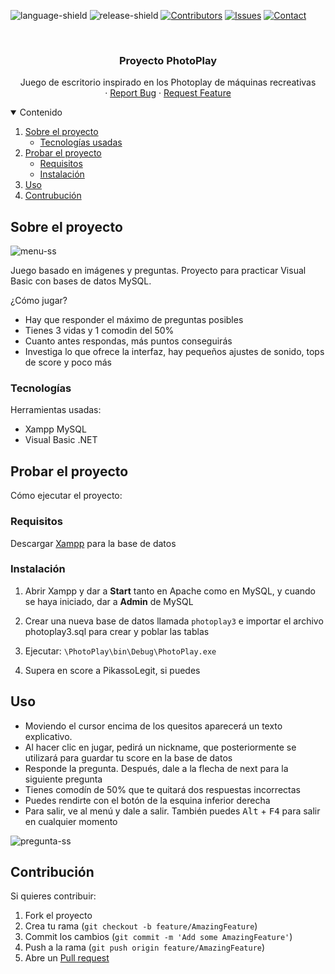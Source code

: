 <!--
*** Plantilla de readme hecha por othneildrew
-->


<!-- PROJECT SHIELDS -->
![language-shield]
![release-shield]
[![Contributors][contributors-shield]][contributors-url] 
[![Issues][issues-shield]][issues-url]
[![Contact][discord-shield]][discord-url]




<!-- PROJECT LOGO -->
<br />
<p align="center">
  <h3 align="center">Proyecto PhotoPlay</h3>

  <p align="center">
    Juego de escritorio inspirado en los Photoplay de máquinas recreativas
    <br />
    ·
    <a href="https://github.com/Pikass0/Photoplay/issues">Report Bug</a>
    ·
    <a href="https://github.com/Pikass0/Photoplay/issues">Request Feature</a>
  </p>
</p>



<!-- TABLE OF CONTENTS -->
<details open="open">
  <summary>Contenido</summary>
  <ol>
    <li>
      <a href="#sobre-el-proyecto">Sobre el proyecto</a>
      <ul>
        <li><a href="#tecnologías">Tecnologías usadas</a></li>
      </ul>
    </li>
    <li>
      <a href="#probar-el-proyecto">Probar el proyecto</a>
      <ul>
        <li><a href="#requisitos">Requisitos</a></li>
        <li><a href="#instalación">Instalación</a></li>
      </ul>
    </li>
    <li><a href="#uso">Uso</a></li>
    <li><a href="#contribución">Contrubución</a></li>
  </ol>
</details>



<!-- ABOUT THE PROJECT -->
## Sobre el proyecto

![menu-ss]<!--(https://example.com) por si se quiere metir link-->

Juego basado en imágenes y preguntas. Proyecto para practicar Visual Basic con bases de datos MySQL.

¿Cómo jugar?
* Hay que responder el máximo de preguntas posibles
* Tienes 3 vidas y 1 comodin del 50%
* Cuanto antes respondas, más puntos conseguirás
* Investiga lo que ofrece la interfaz, hay pequeños ajustes de sonido, tops de score y poco más


### Tecnologías

Herramientas usadas:
* Xampp MySQL
* Visual Basic .NET



<!-- GETTING STARTED -->
## Probar el proyecto

Cómo ejecutar el proyecto:

### Requisitos

Descargar [Xampp](https://www.apachefriends.org/es/download.html) para la base de datos 


### Instalación

1. Abrir Xampp y dar a **Start** tanto en Apache como en MySQL, y cuando se haya iniciado, dar a **Admin** de MySQL

2. Crear una nueva base de datos llamada `photoplay3` e importar el archivo photoplay3.sql para crear y poblar las tablas

3. Ejecutar: `\PhotoPlay\bin\Debug\PhotoPlay.exe`

4. Supera en score a PikassoLegit, si puedes


<!-- USAGE EXAMPLES -->
## Uso

* Moviendo el cursor encima de los quesitos aparecerá un texto explicativo.
* Al hacer clic en jugar, pedirá un nickname, que posteriormente se utilizará para guardar tu score en la base de datos
* Responde la pregunta. Después, dale a la flecha de next para la siguiente pregunta
* Tienes comodín de 50% que te quitará dos respuestas incorrectas
* Puedes rendirte con el botón de la esquina inferior derecha
* Para salir, ve al menú y dale a salir. También puedes <kbd>Alt</kbd> + <kbd>F4</kbd> para salir en cualquier momento

![pregunta-ss]


<!-- CONTRIBUTING -->
## Contribución

Si quieres contribuir:

1. Fork el proyecto
2. Crea tu rama (`git checkout -b feature/AmazingFeature`)
3. Commit los cambios (`git commit -m 'Add some AmazingFeature'`)
4. Push a la rama (`git push origin feature/AmazingFeature`)
5. Abre un [Pull request](https://github.com/Pikass0/Photoplay/pulls)






<!-- MARKDOWN LINKS & IMAGES -->
<!-- https://www.markdownguide.org/basic-syntax/#reference-style-links -->

[language-shield]: https://img.shields.io/badge/language-black?style=flat&logo=visual-studio
[discord-shield]: https://img.shields.io/badge/chat-on%20discord-7289da.svg?style=flat&logo=discord
[discord-url]: https://www.discord.com/users/290575161869205504
[release-shield]: https://img.shields.io/badge/release%20date-March%202018-lightgrey
[contributors-shield]: https://img.shields.io/github/contributors/Pikass0/Photoplay?color=green
[contributors-url]: https://github.com/Pikass0/Photoplay/graphs/contributors
[issues-shield]: https://img.shields.io/github/issues-raw/Pikass0/Photoplay?color=orange
[issues-url]: https://github.com/Pikass0/Photoplay/issues
[linkedin-shield]: https://img.shields.io/badge/-LinkedIn-black.svg?style=flat&logo=linkedin&color=blue
[linkedin-url]: https://www.linkedin.com/in/marcelo-toral-martínez-573735176/
[menu-ss]: /PhotoPlay/Resources/fotosReadme/menu.jpg
[pregunta-ss]: /PhotoPlay/Resources/fotosReadme/pregunta.jpg
